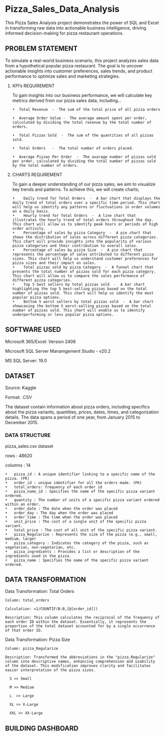# Pizza_Sales_Data_Analysis

This Pizza Sales Analysis project demonstrates the power of SQL and Excel in transforming raw data into actionable business intelligence, driving informed decision-making for pizza restaurant operations.


## PROBLEM STATEMENT

To simulate a real-world business scenario, this project analyzes sales data from a hypothetical popular pizza restaurant. 
The goal is to uncover actionable insights into customer preferences, sales trends, and product performance to optimize sales and marketing strategies.
1.   KPI’s REQUIREMENT

     To gain insights into our business performance, we will calculate key metrics derived from our pizza sales data, including...


         •	Total Revenue  -  The sum of the total price of all pizza orders
     
         •	Average Order Value -  The average amount spent per order, calculated by dividing the total revenue by the total number of orders. 
     
         •	Total Pizzas Sold  -  The sum of the quantities of all pizzas sold.
     
         •	Total Orders   -  The total number of orders placed.
     
         •	Average Pizzas Per Order  -  The avarage number of pizzas sold per order, calculated by dividing the total number of pizzas sold by the total number of orders.

2. CHARTS REQUIREMENT

   To gain a deeper understanding of our pizza sales, we aim to visualize key trends and patterns. To achieve this, we will create charts;

       •	Daily trend for Total Orders  -  A bar chart that displays the daily trend of total orders over a specific time period. This chart will help us identify any patterns or fluctuations in order volumes on a daily basis.
       •	Hourly trend for Total Orders  -  A line chart that illustrates the hourly trend of total orders throughout the day. This chart will allow us to identify peak hours or periods of high order activity.
       •	Percentage of sales by pizza Category  -  A pie chart that shows the distribution of sales across different pizza categories. This chart will provide insights into the popularity of various pizza categories and their contribution to overall sales. 
       •	Percentage of sales by pizza Size  -  A pie chart that represents the percentage of sales attributed to different pizza sizes. This chart will help us understand customer preferences for pizza sizes and their impact on sales.
       •	Total pizzas sold by pizza Category  -  A funnel chart that presents the total number of pizzas sold for each pizza category. This chart will allow us to compare the sales performance of different pizza categories.
       •	Top 5 best sellers by total pizzas sold  -  A bar chart highlighting the top 5 best-selling pizzas based on the total number of pizzas sold. This chart will help us identify the most popular pizza options.
       •	Bottom 5 worst sellers by total pizzas sold  -  A bar chart showcasing the bottom 5 worst-selling pizzas based on the total number of pizzas sold. This chart will enable us to identify underperforming or less popular pizza options.


## SOFTWARE USED
   

  Microsoft 365/Excel:  Version 2406

  Microsoft SQL Server Manamgement Studio - v20.2

  MS SQL Server: 19.0

## DATASET

Source:  Kaggle

Format:  .CSV

The dataset contain information about pizza orders, including specifics about the pizza variants, quantities, prices, dates, times, and categorization details. The data spans a period of one year, from January 2015 to December 2015.

### DATA STRUCTURE 

pizza_sales.csv dataset

rows : 48620

columns : 14

     
    •	pizza_id : A unique identifier linking to a specific name of the pizza. (PK)
    •	order_id : unique identifier for all the orders made. (PK)
    •	total_orders: frequency of each order id
    •	pizza_name_id : Specifies the name of the specific pizza variant ordered.
    •	quantity : The number of units of a specific pizza variant ordered within an order.
    •	order_date : The date when the order was placed
    •	order_day : The day when the order was placed
    •	order_time : The time when the order was placed
    •	unit_price : The cost of a single unit of the specific pizza variant.
    •	total_price : The cost of all unit of the specific pizza variant.
    •	pizza_Regularize : Represents the size of the pizza (e.g., small, medium, large)
    •	pizza_category : Indicates the category of the pizza, such as vegetarian, non-vegetarian, etc.
    •	pizza_ingredients : Provides a list or description of the ingredients used in the pizza.
    •	pizza_name : Specifies the name of the specific pizza variant ordered.


## DATA TRANSFORMATION


Data Transformation: Total Orders

    Column: total_orders

    Calculation: =1/COUNTIF(B:B,[@[order_id]])

    Description: This column calculates the reciprocal of the frequency of each order ID within the dataset. Essentially, it represents the proportion of the total dataset accounted for by a single occurrence of that order ID. 

Data Transformation: Pizza Size
    
    Column: pizza_Regularize
    
    Description: Transformed the abbreviations in the "pizza_Regularize" column into descriptive names, enhancing comprehension and usability of the dataset. This modification improves clarity and facilitates easier interpretation of the pizza sizes.

      S >> Small

      M >> Medium

      L  >> Large

      XL >> X-Large

      XXL >> XX-Large

## BUILDING DASHBOARD 





   
